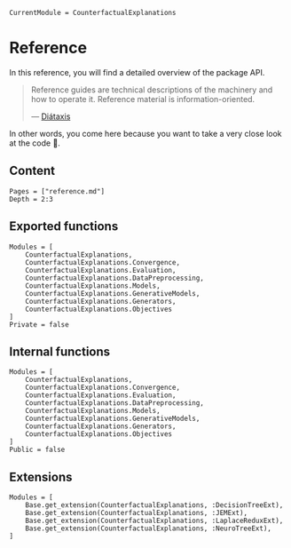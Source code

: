 

``` @meta
CurrentModule = CounterfactualExplanations 
```

# Reference

In this reference, you will find a detailed overview of the package API.

> Reference guides are technical descriptions of the machinery and how to operate it. Reference material is information-oriented.
>
> — [Diátaxis](https://diataxis.fr/reference/)

In other words, you come here because you want to take a very close look at the code 🧐.

## Content

``` @contents
Pages = ["reference.md"]
Depth = 2:3
```

## Exported functions

``` @autodocs
Modules = [
    CounterfactualExplanations, 
    CounterfactualExplanations.Convergence,
    CounterfactualExplanations.Evaluation,
    CounterfactualExplanations.DataPreprocessing,
    CounterfactualExplanations.Models,
    CounterfactualExplanations.GenerativeModels, 
    CounterfactualExplanations.Generators, 
    CounterfactualExplanations.Objectives
]
Private = false
```

## Internal functions

``` @autodocs
Modules = [
    CounterfactualExplanations, 
    CounterfactualExplanations.Convergence,
    CounterfactualExplanations.Evaluation,
    CounterfactualExplanations.DataPreprocessing,
    CounterfactualExplanations.Models, 
    CounterfactualExplanations.GenerativeModels,
    CounterfactualExplanations.Generators, 
    CounterfactualExplanations.Objectives
]
Public = false
```

## Extensions

``` @autodocs
Modules = [
    Base.get_extension(CounterfactualExplanations, :DecisionTreeExt),
    Base.get_extension(CounterfactualExplanations, :JEMExt),
    Base.get_extension(CounterfactualExplanations, :LaplaceReduxExt),
    Base.get_extension(CounterfactualExplanations, :NeuroTreeExt),
]
```


